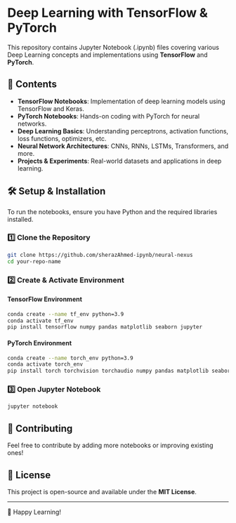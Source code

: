 # Deep Learning with TensorFlow & PyTorch

This repository contains Jupyter Notebook (.ipynb) files covering various Deep Learning concepts and implementations using **TensorFlow** and **PyTorch**.

## 📌 Contents
- **TensorFlow Notebooks**: Implementation of deep learning models using TensorFlow and Keras.
- **PyTorch Notebooks**: Hands-on coding with PyTorch for neural networks.
- **Deep Learning Basics**: Understanding perceptrons, activation functions, loss functions, optimizers, etc.
- **Neural Network Architectures**: CNNs, RNNs, LSTMs, Transformers, and more.
- **Projects & Experiments**: Real-world datasets and applications in deep learning.

## 🛠️ Setup & Installation
To run the notebooks, ensure you have Python and the required libraries installed.

### **1️⃣ Clone the Repository**
```sh
git clone https://github.com/sherazAhmed-ipynb/neural-nexus
cd your-repo-name
```

### **2️⃣ Create & Activate Environment**
#### TensorFlow Environment
```sh
conda create --name tf_env python=3.9
conda activate tf_env
pip install tensorflow numpy pandas matplotlib seaborn jupyter
```
#### PyTorch Environment
```sh
conda create --name torch_env python=3.9
conda activate torch_env
pip install torch torchvision torchaudio numpy pandas matplotlib seaborn jupyter
```

### **3️⃣ Open Jupyter Notebook**
```sh
jupyter notebook
```

## 📢 Contributing
Feel free to contribute by adding more notebooks or improving existing ones!

## 📜 License
This project is open-source and available under the **MIT License**.

---
🚀 Happy Learning!